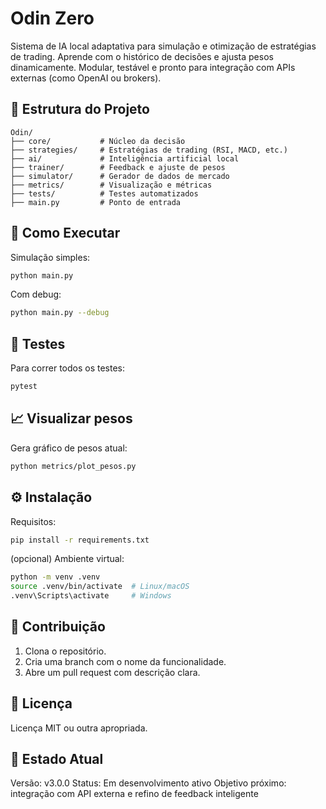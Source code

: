 # Odin Zero

Sistema de IA local adaptativa para simulação e otimização de estratégias de trading. Aprende com o histórico de decisões e ajusta pesos dinamicamente. Modular, testável e pronto para integração com APIs externas (como OpenAI ou brokers).

## 🧱 Estrutura do Projeto

```text
Odin/
├── core/           # Núcleo da decisão
├── strategies/     # Estratégias de trading (RSI, MACD, etc.)
├── ai/             # Inteligência artificial local
├── trainer/        # Feedback e ajuste de pesos
├── simulator/      # Gerador de dados de mercado
├── metrics/        # Visualização e métricas
├── tests/          # Testes automatizados
├── main.py         # Ponto de entrada
```

## 🚀 Como Executar

Simulação simples:

```bash
python main.py
```

Com debug:

```bash
python main.py --debug
```

## 🧪 Testes

Para correr todos os testes:

```bash
pytest
```

## 📈 Visualizar pesos

Gera gráfico de pesos atual:

```bash
python metrics/plot_pesos.py
```

## ⚙️ Instalação

Requisitos:

```bash
pip install -r requirements.txt
```

(opcional) Ambiente virtual:

```bash
python -m venv .venv
source .venv/bin/activate  # Linux/macOS
.venv\Scripts\activate     # Windows
```

## 🤝 Contribuição

1. Clona o repositório.
2. Cria uma branch com o nome da funcionalidade.
3. Abre um pull request com descrição clara.

## 📝 Licença

Licença MIT ou outra apropriada.

## 📌 Estado Atual

Versão: v3.0.0
Status: Em desenvolvimento ativo
Objetivo próximo: integração com API externa e refino de feedback inteligente
